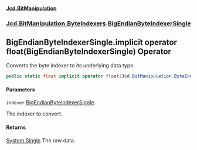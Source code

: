 #### [Jcd.BitManipulation](index.md 'index')
### [Jcd.BitManipulation.ByteIndexers](Jcd.BitManipulation.ByteIndexers.md 'Jcd.BitManipulation.ByteIndexers').[BigEndianByteIndexerSingle](Jcd.BitManipulation.ByteIndexers.BigEndianByteIndexerSingle.md 'Jcd.BitManipulation.ByteIndexers.BigEndianByteIndexerSingle')

## BigEndianByteIndexerSingle.implicit operator float(BigEndianByteIndexerSingle) Operator

Converts the byte indexer to its underlying data type.

```csharp
public static float implicit operator float(Jcd.BitManipulation.ByteIndexers.BigEndianByteIndexerSingle indexer);
```
#### Parameters

<a name='Jcd.BitManipulation.ByteIndexers.BigEndianByteIndexerSingle.op_Implicitfloat(Jcd.BitManipulation.ByteIndexers.BigEndianByteIndexerSingle).indexer'></a>

`indexer` [BigEndianByteIndexerSingle](Jcd.BitManipulation.ByteIndexers.BigEndianByteIndexerSingle.md 'Jcd.BitManipulation.ByteIndexers.BigEndianByteIndexerSingle')

The indexer to convert.

#### Returns

[System.Single](https://docs.microsoft.com/en-us/dotnet/api/System.Single 'System.Single')
The raw data.